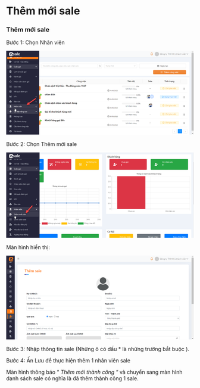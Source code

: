# Thêm mới sale

### Thêm mới sale <a href="#heading-h.1pxezwc" id="heading-h.1pxezwc"></a>

Bước 1: Chọn Nhân viên

![](<../../../../../.gitbook/assets/image (90).png>)

Bước 2: Chọn Thêm mới sale

![](<../../../../../.gitbook/assets/image (21).png>)

Màn hình hiển thị:

![](<../../../../../.gitbook/assets/image (74).png>)

Bước 3: Nhập thông tin sale (Những ô có dấu \* là những trường bắt buộc ).

Bước 4: Ấn Lưu để thực hiện thêm 1 nhân viên sale

Màn hình thông báo “ _Thêm mới thành công_ “  và chuyển sang màn hình danh sách sale có nghĩa là đã thêm thành công 1 sale.
